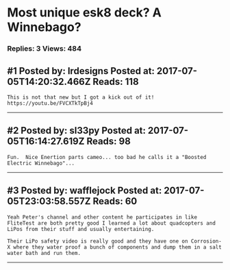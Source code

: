 # Most unique esk8 deck? A Winnebago?

### Replies: 3 Views: 484

## \#1 Posted by: lrdesigns Posted at: 2017-07-05T14:20:32.466Z Reads: 118

```
This is not that new but I got a kick out of it! https://youtu.be/FVCXTkTpBj4
```

---
## \#2 Posted by: sl33py Posted at: 2017-07-05T16:14:27.619Z Reads: 98

```
Fun.  Nice Enertion parts cameo... too bad he calls it a "Boosted Electric Winnebago"...
```

---
## \#3 Posted by: wafflejock Posted at: 2017-07-05T23:03:58.557Z Reads: 60

```
Yeah Peter's channel and other content he participates in like FliteTest are both pretty good I learned a lot about quadcopters and LiPos from their stuff and usually entertaining.

Their LiPo safety video is really good and they have one on Corrosion-X where they water proof a bunch of components and dump them in a salt water bath and run them.
```

---
